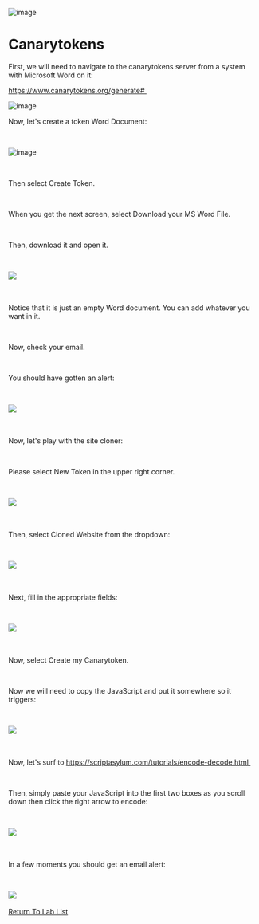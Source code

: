 ![image](https://github.com/user-attachments/assets/068fae26-6e8f-402f-ad69-63a4e6a1f59e)
 

# Canarytokens 


First, we will need to navigate to the canarytokens server from a system with Microsoft Word on it: 

https://www.canarytokens.org/generate# 

![image](https://github.com/user-attachments/assets/7ca0b2ac-9072-4336-9ea8-347797f9b74d)



Now, let's create a token Word Document: 


  

![image](https://github.com/user-attachments/assets/ce30b266-57d9-4f8b-8dc2-82783a7a3599)


  

Then select Create Token. 

  

When you get the next screen, select Download your MS Word File.  

  

Then, download it and open it. 

  

![](attachment/Clipboard_2021-03-12-10-03-10.png) 

  

Notice that it is just an empty Word document. You can add whatever you want in it. 

  

Now, check your email. 

  

You should have gotten an alert: 

  

![](attachment/Clipboard_2021-03-12-10-04-16.png) 

  

Now, let's play with the site cloner: 

  

Please select New Token in the upper right corner. 

  

![](attachment/Clipboard_2021-03-12-10-07-48.png) 

  

Then, select Cloned Website from the dropdown: 

  

![](attachment/Clipboard_2021-03-12-10-08-21.png) 

  

Next, fill in the appropriate fields: 

  

![](attachment/Clipboard_2021-03-12-10-09-19.png) 

  

Now, select Create my Canarytoken. 

  

Now we will need to copy the JavaScript and put it somewhere so it triggers: 

  

![](attachment/Clipboard_2021-03-12-10-11-06.png) 

  

Now, let's surf to https://scriptasylum.com/tutorials/encode-decode.html 

  

Then, simply paste your JavaScript into the first two boxes as you scroll down then click the right arrow to encode: 

  

![](attachment/Clipboard_2021-03-12-10-18-39.png) 

  

In a few moments you should get an email alert: 

  

![](attachment/Clipboard_2021-03-12-10-19-36.png) 

[Return To Lab List](https://github.com/strandjs/IntroLabs/blob/master/IntroClassFiles/navigation.md)

  

  

  

  

 

 
